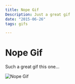 ```yaml
---
title: Nope Gif
Description: Just a great gif
date: "2015-06-26"
tags: gifs

---
```


# Nope Gif

Such a great gif this one...

<img src = "/images/nope.gif" alt = "Nope Gif" />
